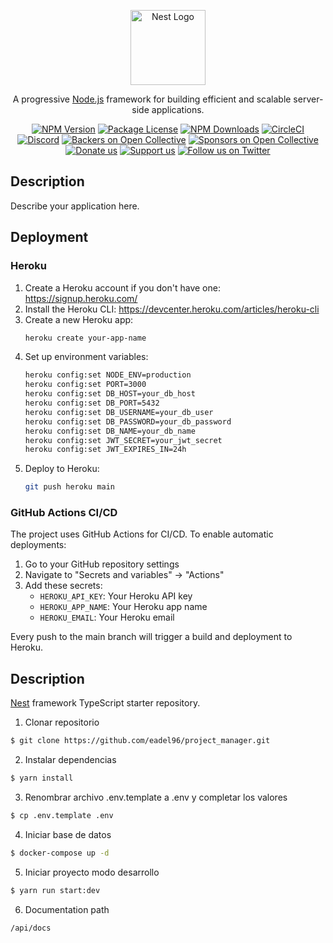 <p align="center">
  <a href="http://nestjs.com/" target="blank"><img src="https://nestjs.com/img/logo-small.svg" width="120" alt="Nest Logo" /></a>
</p>

[circleci-image]: https://img.shields.io/circleci/build/github/nestjs/nest/master?token=abc123def456
[circleci-url]: https://circleci.com/gh/nestjs/nest

  <p align="center">A progressive <a href="http://nodejs.org" target="_blank">Node.js</a> framework for building efficient and scalable server-side applications.</p>
    <p align="center">
<a href="https://www.npmjs.com/~nestjscore" target="_blank"><img src="https://img.shields.io/npm/v/@nestjs/core.svg" alt="NPM Version" /></a>
<a href="https://www.npmjs.com/~nestjscore" target="_blank"><img src="https://img.shields.io/npm/l/@nestjs/core.svg" alt="Package License" /></a>
<a href="https://www.npmjs.com/~nestjscore" target="_blank"><img src="https://img.shields.io/npm/dm/@nestjs/common.svg" alt="NPM Downloads" /></a>
<a href="https://circleci.com/gh/nestjs/nest" target="_blank"><img src="https://img.shields.io/circleci/build/github/nestjs/nest/master" alt="CircleCI" /></a>
<a href="https://discord.gg/G7Qnnhy" target="_blank"><img src="https://img.shields.io/badge/discord-online-brightgreen.svg" alt="Discord"/></a>
<a href="https://opencollective.com/nest#backer" target="_blank"><img src="https://opencollective.com/nest/backers/badge.svg" alt="Backers on Open Collective" /></a>
<a href="https://opencollective.com/nest#sponsor" target="_blank"><img src="https://opencollective.com/nest/sponsors/badge.svg" alt="Sponsors on Open Collective" /></a>
  <a href="https://paypal.me/kamilmysliwiec" target="_blank"><img src="https://img.shields.io/badge/Donate-PayPal-ff3f59.svg" alt="Donate us"/></a>
    <a href="https://opencollective.com/nest#sponsor"  target="_blank"><img src="https://img.shields.io/badge/Support%20us-Open%20Collective-41B883.svg" alt="Support us"></a>
  <a href="https://twitter.com/nestframework" target="_blank"><img src="https://img.shields.io/twitter/follow/nestframework.svg?style=social&label=Follow" alt="Follow us on Twitter"></a>
</p>
  <!--[![Backers on Open Collective](https://opencollective.com/nest/backers/badge.svg)](https://opencollective.com/nest#backer)
  [![Sponsors on Open Collective](https://opencollective.com/nest/sponsors/badge.svg)](https://opencollective.com/nest#sponsor)-->

## Description

Describe your application here.

## Deployment

### Heroku

1. Create a Heroku account if you don't have one: https://signup.heroku.com/
2. Install the Heroku CLI: https://devcenter.heroku.com/articles/heroku-cli
3. Create a new Heroku app:
   ```bash
   heroku create your-app-name
   ```
4. Set up environment variables:
   ```bash
   heroku config:set NODE_ENV=production
   heroku config:set PORT=3000
   heroku config:set DB_HOST=your_db_host
   heroku config:set DB_PORT=5432
   heroku config:set DB_USERNAME=your_db_user
   heroku config:set DB_PASSWORD=your_db_password
   heroku config:set DB_NAME=your_db_name
   heroku config:set JWT_SECRET=your_jwt_secret
   heroku config:set JWT_EXPIRES_IN=24h
   ```
5. Deploy to Heroku:
   ```bash
   git push heroku main
   ```

### GitHub Actions CI/CD

The project uses GitHub Actions for CI/CD. To enable automatic deployments:

1. Go to your GitHub repository settings
2. Navigate to "Secrets and variables" -> "Actions"
3. Add these secrets:
   - `HEROKU_API_KEY`: Your Heroku API key
   - `HEROKU_APP_NAME`: Your Heroku app name
   - `HEROKU_EMAIL`: Your Heroku email

Every push to the main branch will trigger a build and deployment to Heroku.

## Description

[Nest](https://github.com/nestjs/nest) framework TypeScript starter repository.

1. Clonar repositorio

```bash
$ git clone https://github.com/eadel96/project_manager.git
```

2. Instalar dependencias

```bash
$ yarn install
```

3. Renombrar archivo .env.template a .env y completar los valores

```bash
$ cp .env.template .env
```

4. Iniciar base de datos

```bash
$ docker-compose up -d
```

5. Iniciar proyecto modo desarrollo

```bash
$ yarn run start:dev
```

6. Documentation path

```bash
/api/docs
```

